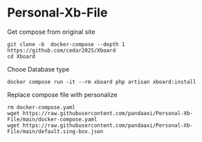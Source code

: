 # Personal-Xb-File

Get compose from original site
```
git clone -b  docker-compose --depth 1 https://github.com/cedar2025/Xboard
cd Xboard
```
Chooe Database type
```
docker compose run -it --rm xboard php artisan xboard:install
```
Replace compose file with personalize
```
rm docker-compose.yaml
wget https://raw.githubusercontent.com/pandaaxi/Personal-Xb-File/main/docker-compose.yaml
wget https://raw.githubusercontent.com/pandaaxi/Personal-Xb-File/main/default.sing-box.json
```
